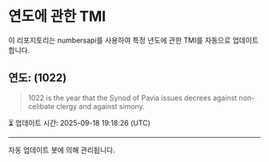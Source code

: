 
# 연도에 관한 TMI

이 리포지토리는 numbersapi를 사용하여 특정 년도에 관한 TMI를 자동으로 업데이트합니다.

## 연도: (1022)
> 1022 is the year that the Synod of Pavia issues decrees against non-celibate clergy and against simony.

⏳ 업데이트 시간: 2025-09-18 19:18:26 (UTC)

---
자동 업데이트 봇에 의해 관리됩니다.
